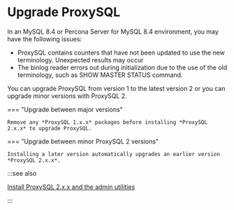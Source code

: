 # Upgrade ProxySQL 

In an MySQL 8.4 or Percona Server for MySQL 8.4 environment, you may have the following issues:

* ProxySQL contains counters that have not been updated to use the new terminology. Unexpected results may occur
* The binlog reader errors out during initialization due to the use of the old terminology, such as SHOW MASTER STATUS command.

You can upgrade ProxySQL from version 1 to the latest version 2 or you can upgrade minor versions with ProxySQL 2.

=== "Upgrade between major versions"

    Remove any *ProxySQL 1.x.x* packages before installing *ProxySQL 2.x.x* to upgrade ProxySQL. 

=== "Upgrade between minor ProxySQL 2 versions"

    Installing a later version automatically upgrades an earlier version *ProxySQL 2.x.x*.

:::see also

[Install ProxySQL 2.x.x and the admin utilities](install-v2.md)

:::